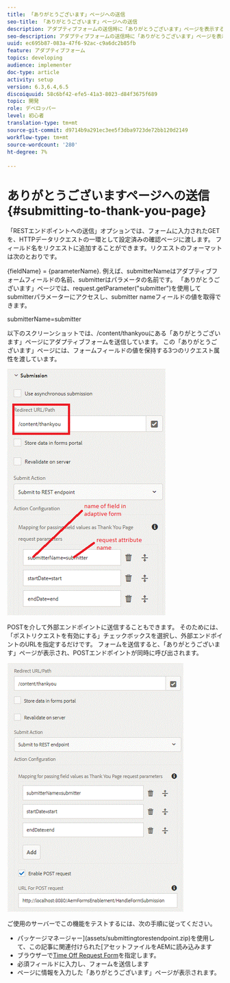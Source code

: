 ```yaml
---
title: 「ありがとうございます」ページへの送信
seo-title: 「ありがとうございます」ページへの送信
description: アダプティブフォームの送信時に「ありがとうございます」ページを表示する
seo-description: アダプティブフォームの送信時に「ありがとうございます」ページを表示する
uuid: ec695b87-083a-47f6-92ac-c9a6dc2b85fb
feature: アダプティブフォーム
topics: developing
audience: implementer
doc-type: article
activity: setup
version: 6.3,6.4,6.5
discoiquuid: 58c6bf42-efe5-41a3-8023-d84f3675f689
topic: 開発
role: デベロッパー
level: 初心者
translation-type: tm+mt
source-git-commit: d9714b9a291ec3ee5f3dba9723de72bb120d2149
workflow-type: tm+mt
source-wordcount: '280'
ht-degree: 7%

---
```



# ありがとうございますページへの送信{#submitting-to-thank-you-page}

「RESTエンドポイントへの送信」オプションでは、フォームに入力されたGETを、HTTPデータリクエストの一環として設定済みの確認ページに渡します。 フィールド名をリクエストに追加することができます。リクエストのフォーマットは次のとおりです。

\{fieldName\} = \{parameterName\}. 例えば、submitterNameはアダプティブフォームフィールドの名前、submitterはパラメータの名前です。 「ありがとうございます」ページでは、request.getParameter(&quot;submitter&quot;)を使用してsubmitterパラメーターにアクセスし、submitter nameフィールドの値を取得できます。

submitterName=submitter

以下のスクリーンショットでは、/content/thankyouにある「ありがとうございます」ページにアダプティブフォームを送信しています。 この「ありがとうございます」ページには、フォームフィールドの値を保持する3つのリクエスト属性を渡しています。

![thank](assets/thankyoupage.gif)

POSTを介して外部エンドポイントに送信することもできます。 そのためには、「ポストリクエストを有効にする」チェックボックスを選択し、外部エンドポイントのURLを指定するだけです。 フォームを送信すると、「ありがとうございます」ページが表示され、POSTエンドポイントが同時に呼び出されます。

![capture](assets/capture.gif)


ご使用のサーバーでこの機能をテストするには、次の手順に従ってください。

* パッケージマネージャー](assets/submittingtorestendpoint.zip)を使用して、この記事に関連付けられた[アセットファイルをAEMに読み込みます
* ブラウザーで[Time Off Request Form](http://localhost:4502/content/dam/formsanddocuments/helpx/timeoffrequestform/jcr:content?wcmmode=disabled)を指定します。
* 必須フィールドに入力し、フォームを送信します
* ページに情報を入力した「ありがとうございます」ページが表示されます。

